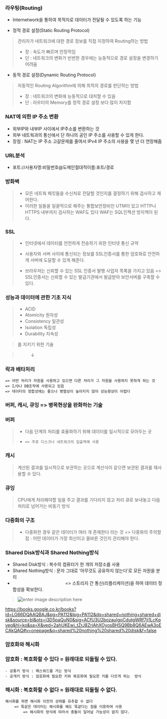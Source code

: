 ### 라우팅(Routing)
- Internetwork을 통하여 목적지로 데이터가 전달될 수 있도록 하는 기능

- 정적 경로 설정(Static Routing Protocol)

> 관리자가 네트워크에 대한 경로 정보를 직접 지정하여 Routing하는 방법
> 
> - 장 : 속도가 빠르며 안정적임
> - 단 : 네트워크의 변화가 빈번한 경우에는 능동적으로 경로 설정을 변경하기 어려움

- 동적 경로 설정(Dynamic Routing Protocol)

> 자동적인 Routing Algorithm에 의해 최적의 경로를 판단하는 방법
> 
> - 장 : 네트워크의 변화에 능동적으로 대처할 수 있음
> - 단 : 라우터의 Memory를 정적 경로 설정 보다 많이 차지함


### NAT에 의한 IP 주소 변환 
- 외부IP와 내부IP 사이에서 IP주소를 변환하는 것
- 외부 네트웍과의 통신에서 단 하나의 공인 IP 주소를 사용할 수 있게 한다.
- 장점 : NAT는 IP 주소 고갈문제를 줄여서 IPv4 IP 주소의 사용을 몇 년 더 연장해줌

### URL분석
- 포트://사용자명:비밀번호@도메인절대적이름:포트/경로


### 방화벽

> - 모든 네트웍 패킷들을 수신처로 전달할 것인지를 결정하기 위해 검사하고 제어한다.
> - 이러한 일들을 일괄적으로 해주는 통합보안장비인 UTM이 있고 HTTP나 HTTPS 내부까지 검사하는 WAF도 있다 WAF는 SQL인젝션 방지책이 된다.

### SSL

> - 인터넷에서 데이터를 안전하게 전송하기 위한 인터넷 통신 규약
> - 사용자와 서버 사이에 통신되는 정보를 SSL인증서를 통한 암호화로 안전하게 서버에 도달할 수 있게 해준다.
> 
> - 브라우저는 신뢰할 수 있는 SSL 인증서 발행 사업자 목록을 가지고 있음  => SSL인증서는 신뢰할 수 있는 발급기관에서 발급받아 보안서버를 구축할 수 있다.










### 성능과 데이터에 관한 기초 지식

> - ACID
> - Atomicity 원자성
> - Consistency 일관성
> - Isolation 독립성
> - Durability 지속성

> 를 지키기 위한 기술

> 　　　↓

### 락과 배타처리
	=> 어떤 처리가 자원을 사용하고 있으면 다른 처리가 그 자원을 사용하지 못하게 하는 것
	=> I/O나 DB조작에 사용되고 있음
	=> 데이터의 정합성에는 좋으나 병렬성이 높아지지 않아 성능향상이 어렵다


### 버퍼, 캐시, 큐잉 => 병목현상을 완화하는 기술

### 버퍼

> - 다음 단계의 처리를 효율화하기 위해 데이터를 일시적으로 모아두는 곳
> - 	=> 주로 디스크나 네트워크의 입출력에 사용

### 캐시

> 계산된 결과를 일시적으로 보관하는 곳으로 계산식이 같으면 보관된 결과를 재사용할 수 있다.

### 큐잉

> CPU에게 처리해야할 일을 주고 결과를 기다리지 않고 처리 큐로 보내놓고 다음 처리로 넘어가는 비동기 방식

### 다중화의 구조

> - 다중화한 경우 같은 데이터가 여러 개 존재한다 라는 것 
> => 다중화의 주의할 점 : 어떤 데이터가 가장 최신이고 올바른 것인지 관리해야 한다.

### Shared Disk방식과 Shared Nothing방식

- Shared Disk방식 : 복수의 컴퓨터가 한 개의 저장소를 사용
- Shared Nothing방식 : 문자 그대로 ‘아무것도 공유하지 않는다’로 모든 자원을 분리
- 　　　　　　　　　　　　=> 스토리지 간 통신(리플리케이션)을 하여 데이터 정합성을 확보한다.

> ![enter image description here](https://raw.githubusercontent.com/src8655/cafe24_6/master/3.%EC%9D%B8%ED%94%84%EB%9D%BC/Chapter%202%20%EC%9D%B8%ED%94%84%EB%9D%BC%20%EA%B8%B0%EC%88%A0%EC%9D%98%20%EA%B8%B0%EC%B4%88%20%EC%A7%80%EC%8B%9D/%EC%9C%A4%EB%AF%BC%ED%98%B8/img/img01.JPG)

https://books.google.co.kr/books?id=LG66DQAAQBAJ&pg=PA112&lpg=PA112&dq=shared+nothing+shared+disk&source=bl&ots=j3D5paQuN0&sig=ACfU3U2bozauIgoCdutgWRf7ji1LcKqveg&hl=ko&sa=X&ved=2ahUKEwi_tZrJ8ZriAhXOyosBHSQ9Bb8Q6AEwA3oECAkQAQ#v=onepage&q=shared%20nothing%20shared%20disk&f=false

### 암호화와 해시화

### 암호화 : 복호화할 수 있다 = 원래대로 되돌릴 수 있다.
	- 공통키 방식 : 패스워드를 거는 방식
	- 공개키 방식 : 암호화에 필요한 키와 복호화에 필요한 키를 다르게 하는  방식

### 해시화 : 복호화할 수 없다 = 원래대로 되돌릴 수 없다.
	해시화를 하면 해시화 이전의 상태를 유추할 수 없다
		=> 똑같은 데이터는 해시화를 해도 똑같다는 점을 이용하여 사용
			=> 해시화의 방식에 따라서 충돌이 일어날 가능성이 없지 않다.
